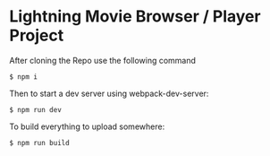 
# Lightning Movie Browser / Player Project

After cloning the Repo use the following command

`$ npm i`

Then to start a dev server using webpack-dev-server:

`$ npm run dev`

To build everything to upload somewhere:

`$ npm run build`
